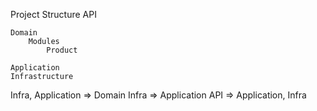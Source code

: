 Project Structure
    API

    Domain
        Modules
            Product

    Application
    Infrastructure


Infra, Application => Domain
Infra => Application
API => Application, Infra
